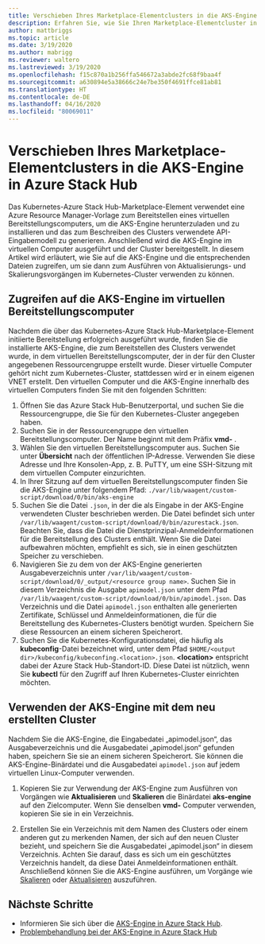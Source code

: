 ```yaml
---
title: Verschieben Ihres Marketplace-Elementclusters in die AKS-Engine in Azure Stack Hub
description: Erfahren Sie, wie Sie Ihren Marketplace-Elementcluster in Azure Stack Hub in die AKS-Engine verschieben.
author: mattbriggs
ms.topic: article
ms.date: 3/19/2020
ms.author: mabrigg
ms.reviewer: waltero
ms.lastreviewed: 3/19/2020
ms.openlocfilehash: f15c870a1b256ffa546672a3abde2fc68f9baa4f
ms.sourcegitcommit: a630894e5a38666c24e7be350f4691ffce81ab81
ms.translationtype: HT
ms.contentlocale: de-DE
ms.lasthandoff: 04/16/2020
ms.locfileid: "80069011"
---
```

# <a name="move-your-marketplace-item-cluster-to-the-aks-engine-on-azure-stack-hub"></a>Verschieben Ihres Marketplace-Elementclusters in die AKS-Engine in Azure Stack Hub

Das Kubernetes-Azure Stack Hub-Marketplace-Element verwendet eine Azure Resource Manager-Vorlage zum Bereitstellen eines virtuellen Bereitstellungscomputers, um die AKS-Engine herunterzuladen und zu installieren und das zum Beschreiben des Clusters verwendete API-Eingabemodell zu generieren. Anschließend wird die AKS-Engine im virtuellen Computer ausgeführt und der Cluster bereitgestellt. In diesem Artikel wird erläutert, wie Sie auf die AKS-Engine und die entsprechenden Dateien zugreifen, um sie dann zum Ausführen von Aktualisierungs- und Skalierungsvorgängen im Kubernetes-Cluster verwenden zu können.

## <a name="access-aks-engine-in-the-dvm"></a>Zugreifen auf die AKS-Engine im virtuellen Bereitstellungscomputer

Nachdem die über das Kubernetes-Azure Stack Hub-Marketplace-Element initiierte Bereitstellung erfolgreich ausgeführt wurde, finden Sie die installierte AKS-Engine, die zum Bereitstellen des Clusters verwendet wurde, in dem virtuellen Bereitstellungscomputer, der in der für den Cluster angegebenen Ressourcengruppe erstellt wurde. Dieser virtuelle Computer gehört nicht zum Kubernetes-Cluster, stattdessen wird er in einem eigenen VNET erstellt. Den virtuellen Computer und die AKS-Engine innerhalb des virtuellen Computers finden Sie mit den folgenden Schritten:

1.  Öffnen Sie das Azure Stack Hub-Benutzerportal, und suchen Sie die Ressourcengruppe, die Sie für den Kubernetes-Cluster angegeben haben.
2.  Suchen Sie in der Ressourcengruppe den virtuellen Bereitstellungscomputer. Der Name beginnt mit dem Präfix **vmd-** .
3.  Wählen Sie den virtuellen Bereitstellungscomputer aus. Suchen Sie unter **Übersicht** nach der öffentlichen IP-Adresse. Verwenden Sie diese Adresse und Ihre Konsolen-App, z. B. PuTTY, um eine SSH-Sitzung mit dem virtuellen Computer einzurichten.
4.  In Ihrer Sitzung auf dem virtuellen Bereitstellungscomputer finden Sie die AKS-Engine unter folgendem Pfad: `./var/lib/waagent/custom-script/download/0/bin/aks-engine`
5.  Suchen Sie die Datei `.json`, in der die als Eingabe in der AKS-Engine verwendeten Cluster beschrieben werden. Die Datei befindet sich unter `/var/lib/waagent/custom-script/download/0/bin/azurestack.json`. Beachten Sie, dass die Datei die Dienstprinzipal-Anmeldeinformationen für die Bereitstellung des Clusters enthält. Wenn Sie die Datei aufbewahren möchten, empfiehlt es sich, sie in einen geschützten Speicher zu verschieben.
6.  Navigieren Sie zu dem von der AKS-Engine generierten Ausgabeverzeichnis unter `/var/lib/waagent/custom-script/download/0/_output/<resource group name>`. Suchen Sie in diesem Verzeichnis die Ausgabe `apimodel.json` unter dem Pfad `/var/lib/waagent/custom-script/download/0/bin/apimodel.json`. Das Verzeichnis und die Datei `apimodel.json` enthalten alle generierten Zertifikate, Schlüssel und Anmeldeinformationen, die für die Bereitstellung des Kubernetes-Clusters benötigt wurden. Speichern Sie diese Ressourcen an einem sicheren Speicherort.
7.  Suchen Sie die Kubernetes-Konfigurationsdatei, die häufig als **kubeconfig**-Datei bezeichnet wird, unter dem Pfad `$HOME/<output dir>/kubeconfig/kubeconfing.<location>.json`. **\<location>** entspricht dabei der Azure Stack Hub-Standort-ID. Diese Datei ist nützlich, wenn Sie **kubectl** für den Zugriff auf Ihren Kubernetes-Cluster einrichten möchten.

## <a name="use-the-aks-engine-with-your-newly-created-cluster"></a>Verwenden der AKS-Engine mit dem neu erstellten Cluster

Nachdem Sie die AKS-Engine, die Eingabedatei „apimodel.json“, das Ausgabeverzeichnis und die Ausgabedatei „apimodel.json“ gefunden haben, speichern Sie sie an einem sicheren Speicherort. Sie können die AKS-Engine-Binärdatei und die Ausgabedatei `apimodel.json` auf jedem virtuellen Linux-Computer verwenden.

1.  Kopieren Sie zur Verwendung der AKS-Engine zum Ausführen von Vorgängen wie **Aktualisieren** und **Skalieren** die Binärdatei **aks-engine** auf den Zielcomputer. Wenn Sie denselben **vmd-** Computer verwenden, kopieren Sie sie in ein Verzeichnis.

2.  Erstellen Sie ein Verzeichnis mit dem Namen des Clusters oder einem anderen gut zu merkenden Namen, der sich auf den neuen Cluster bezieht, und speichern Sie die Ausgabedatei „apimodel.json“ in diesem Verzeichnis. Achten Sie darauf, dass es sich um ein geschütztes Verzeichnis handelt, da diese Datei Anmeldeinformationen enthält. Anschließend können Sie die AKS-Engine ausführen, um Vorgänge wie [Skalieren](azure-stack-kubernetes-aks-engine-scale.md) oder [Aktualisieren](azure-stack-kubernetes-aks-engine-upgrade.md) auszuführen.

## <a name="next-steps"></a>Nächste Schritte

- Informieren Sie sich über die [AKS-Engine in Azure Stack Hub](azure-stack-kubernetes-aks-engine-overview.md).  
- [Problembehandlung bei der AKS-Engine in Azure Stack Hub](azure-stack-kubernetes-aks-engine-troubleshoot.md)  

